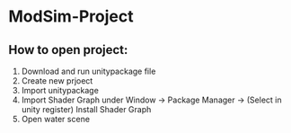 # ModSim-Project

## How to open project:
1. Download and run unitypackage file
2. Create new prjoect
3. Import unitypackage
4. Import Shader Graph under Window -> Package Manager -> (Select in unity register) Install Shader Graph
5. Open water scene
